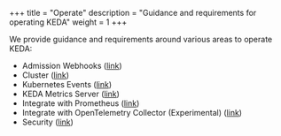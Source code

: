 +++
title = "Operate"
description = "Guidance and requirements for operating KEDA"
weight = 1
+++

We provide guidance and requirements around various areas to operate KEDA:

- Admission Webhooks ([link](./admission-webhooks))
- Cluster ([link](./cluster))
- Kubernetes Events ([link](../reference/events))
- KEDA Metrics Server ([link](./metrics-server))
- Integrate with Prometheus ([link](./prometheus))
- Integrate with OpenTelemetry Collector (Experimental) ([link](./opentelemetry))
- Security ([link](./security))
